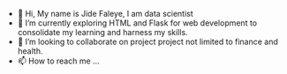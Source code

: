 - 👋 Hi, My name is Jide Faleye, I am data scientist
- 🌱 I’m currently exploring HTML and Flask for web development to consolidate my learning and harness my skills.
- 💞️ I’m looking to collaborate on project project not limited to finance and health.
- 📫 How to reach me ...

<!---
Faleye-jide/Faleye-jide is a ✨ special ✨ repository because its `README.md` (this file) appears on your GitHub profile.
You can click the Preview link to take a look at your changes.
--->
